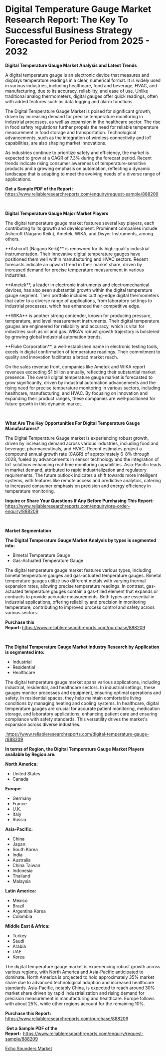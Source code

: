 <p><h1>Digital Temperature Gauge Market Research Report: The Key To Successful Business Strategy Forecasted for Period from 2025 - 2032</h1></p><p><strong>Digital Temperature Gauge Market Analysis and Latest Trends</strong></p>
<p><p>A digital temperature gauge is an electronic device that measures and displays temperature readings in a clear, numerical format. It is widely used in various industries, including healthcare, food and beverage, HVAC, and manufacturing, due to its accuracy, reliability, and ease of use. Unlike traditional analog thermometers, digital gauges offer quick readings, often with added features such as data logging and alarm functions.</p><p>The Digital Temperature Gauge Market is poised for significant growth, driven by increasing demand for precise temperature monitoring in industrial processes, as well as expansion in the healthcare sector. The rise in food safety regulations further propels the need for reliable temperature measurement in food storage and transportation. Technological advancements, such as the integration of wireless connectivity and IoT capabilities, are also shaping market innovations. </p><p>As industries continue to prioritize safety and efficiency, the market is expected to grow at a CAGR of 7.3% during the forecast period. Recent trends indicate rising consumer awareness of temperature-sensitive products and a growing emphasis on automation, reflecting a dynamic landscape that is adapting to meet the evolving needs of a diverse range of applications.</p></p>
<p><strong>Get a Sample PDF of the Report:&nbsp;</strong> <a href="https://www.reliableresearchreports.com/enquiry/request-sample/888209?utm_campaign=8&utm_medium=2&utm_source=Github&utm_content=ia&utm_term=09042025&utm_id=digital-temperature-gauge">https://www.reliableresearchreports.com/enquiry/request-sample/888209</a></p>
<p>&nbsp;</p>
<p><strong>Digital Temperature Gauge Major Market Players</strong></p>
<p><p>The digital temperature gauge market features several key players, each contributing to its growth and development. Prominent companies include Ashcroft (Nagano Keiki), Ametek, WIKA, and Dwyer Instruments, among others.</p><p>**Ashcroft (Nagano Keiki)** is renowned for its high-quality industrial instrumentation. Their innovative digital temperature gauges have positioned them well within manufacturing and HVAC sectors. Recent forecasts indicate an upward trend in their market share, driven by increased demand for precise temperature measurement in various industries.</p><p>**Ametek**, a leader in electronic instruments and electromechanical devices, has also seen substantial growth within the digital temperature gauge segment. Their portfolio includes cutting-edge digital thermometers that cater to a diverse range of applications, from laboratory settings to industrial processes, which has enhanced their competitive edge. </p><p>**WIKA** is another strong contender, known for producing pressure, temperature, and level measurement instruments. Their digital temperature gauges are engineered for reliability and accuracy, which is vital for industries such as oil and gas. WIKA's robust growth trajectory is bolstered by growing global industrial automation trends.</p><p>**Fluke Corporation**, a well-established name in electronic testing tools, excels in digital confirmation of temperature readings. Their commitment to quality and innovation facilitates a broad market reach.</p><p>On the sales revenue front, companies like Ametek and WIKA report revenues exceeding $1 billion annually, reflecting their substantial market presence. The overall digital temperature gauge market is forecasted to grow significantly, driven by industrial automation advancements and the rising need for precise temperature monitoring in various sectors, including healthcare, manufacturing, and HVAC. By focusing on innovation and expanding their product ranges, these companies are well-positioned for future growth in this dynamic market.</p></p>
<p>&nbsp;</p>
<p><strong>What Are The Key Opportunities For Digital Temperature Gauge Manufacturers?</strong></p>
<p><p>The Digital Temperature Gauge market is experiencing robust growth, driven by increasing demand across various industries, including food and beverage, pharmaceuticals, and HVAC. Recent estimates project a compound annual growth rate (CAGR) of approximately 6-8% through 2028, fueled by advancements in sensor technology and the integration of IoT solutions enhancing real-time monitoring capabilities. Asia-Pacific leads in market demand, attributed to rapid industrialization and regulatory requirements. The future outlook indicates a shift towards more intelligent systems, with features like remote access and predictive analytics, catering to increased consumer emphasis on precision and energy efficiency in temperature monitoring.</p></p>
<p><strong>Inquire or Share Your Questions If Any Before Purchasing This Report:</strong> <a href="https://www.reliableresearchreports.com/enquiry/pre-order-enquiry/888209?utm_campaign=8&utm_medium=2&utm_source=Github&utm_content=ia&utm_term=09042025&utm_id=digital-temperature-gauge">https://www.reliableresearchreports.com/enquiry/pre-order-enquiry/888209</a></p>
<p>&nbsp;</p>
<p><strong>Market Segmentation</strong></p>
<p><strong>The Digital Temperature Gauge Market Analysis by types is segmented into:</strong></p>
<p><ul><li>Bimetal Temperature Gauge</li><li>Gas-Actuated Temperature Gauge</li></ul></p>
<p><p>The digital temperature gauge market features various types, including bimetal temperature gauges and gas-actuated temperature gauges. Bimetal temperature gauges utilize two different metals with varying thermal expansion rates, allowing precise temperature readings. In contrast, gas-actuated temperature gauges contain a gas-filled element that expands or contracts to provide accurate measurements. Both types are essential in industrial applications, offering reliability and precision in monitoring temperature, contributing to improved process control and safety across various sectors.</p></p>
<p><strong>Purchase this Report:&nbsp;</strong><a href="https://www.reliableresearchreports.com/purchase/888209?utm_campaign=8&utm_medium=2&utm_source=Github&utm_content=ia&utm_term=09042025&utm_id=digital-temperature-gauge">https://www.reliableresearchreports.com/purchase/888209</a></p>
<p>&nbsp;</p>
<p><strong>The Digital Temperature Gauge Market Industry Research by Application is segmented into:</strong></p>
<p><ul><li>Industrial</li><li>Residential</li><li>Healthcare</li></ul></p>
<p><p>The digital temperature gauge market spans various applications, including industrial, residential, and healthcare sectors. In industrial settings, these gauges monitor processes and equipment, ensuring optimal operations and safety. In residential spaces, they help maintain comfortable living conditions by managing heating and cooling systems. In healthcare, digital temperature gauges are crucial for accurate patient monitoring, medication storage, and laboratory applications, enhancing patient care and ensuring compliance with safety standards. This versatility drives the market's expansion across diverse industries.</p></p>
<p><a href="https://www.reliableresearchreports.com/digital-temperature-gauge-r888209?utm_campaign=8&utm_medium=2&utm_source=Github&utm_content=ia&utm_term=09042025&utm_id=digital-temperature-gauge">&nbsp;https://www.reliableresearchreports.com/digital-temperature-gauge-r888209</a></p>
<p><strong>In terms of Region, the Digital Temperature Gauge Market Players available by Region are:</strong></p>
<p>
    <p> <strong> North America: </strong>
        <ul>
            <li>United States</li>
            <li>Canada</li>
        </ul>
        </p> 
    <p> <strong> Europe: </strong>
        <ul>
            <li>Germany</li>
            <li>France</li>
            <li>U.K.</li>
            <li>Italy</li>
            <li>Russia</li>
        </ul>
        </p> 
    <p> <strong> Asia-Pacific: </strong>
        <ul>
            <li>China</li>
            <li>Japan</li>
            <li>South Korea</li>
            <li>India</li>
            <li>Australia</li>
            <li>China Taiwan</li>
            <li>Indonesia</li>
            <li>Thailand</li>
            <li>Malaysia</li>
        </ul>
        </p> 
    <p> <strong> Latin America: </strong>
        <ul>
            <li>Mexico</li>
            <li>Brazil</li>
            <li>Argentina Korea</li>
            <li>Colombia</li>
        </ul>
        </p> 
    <p> <strong> Middle East & Africa: </strong>
        <ul>
            <li>Turkey</li>
            <li>Saudi</li>
            <li>Arabia</li>
            <li>UAE</li>
            <li>Korea</li>
        </ul>
    </p>
    </p>
<p><p>The digital temperature gauge market is experiencing robust growth across various regions, with North America and Asia-Pacific anticipated to dominate. North America is projected to hold approximately 35% market share due to advanced technological adoption and increased healthcare standards. Asia-Pacific, notably China, is expected to reach around 30% market share driven by rapid industrialization and rising demand for precision measurement in manufacturing and healthcare. Europe follows with about 25%, while other regions account for the remaining 10%.</p></p>
<p><strong>Purchase this Report: </strong><a href="https://www.reliableresearchreports.com/purchase/888209?utm_campaign=8&utm_medium=2&utm_source=Github&utm_content=ia&utm_term=09042025&utm_id=digital-temperature-gauge">https://www.reliableresearchreports.com/purchase/888209</a></p>
<p>&nbsp;<strong>Get a Sample PDF of the Report:&nbsp;&nbsp;</strong><a href="https://www.reliableresearchreports.com/enquiry/request-sample/888209?utm_campaign=8&utm_medium=2&utm_source=Github&utm_content=ia&utm_term=09042025&utm_id=digital-temperature-gauge">https://www.reliableresearchreports.com/enquiry/request-sample/888209</a></p>
<p><strong></strong></p>
<p><p><a href="https://github.com/NargisHussain75/Market-Research-Report-List-2/blob/main/echo-sounders-market.md?utm_campaign=8&utm_medium=2&utm_source=Github&utm_content=ia&utm_term=09042025&utm_id=digital-temperature-gauge">Echo Sounders Market</a></p></p>